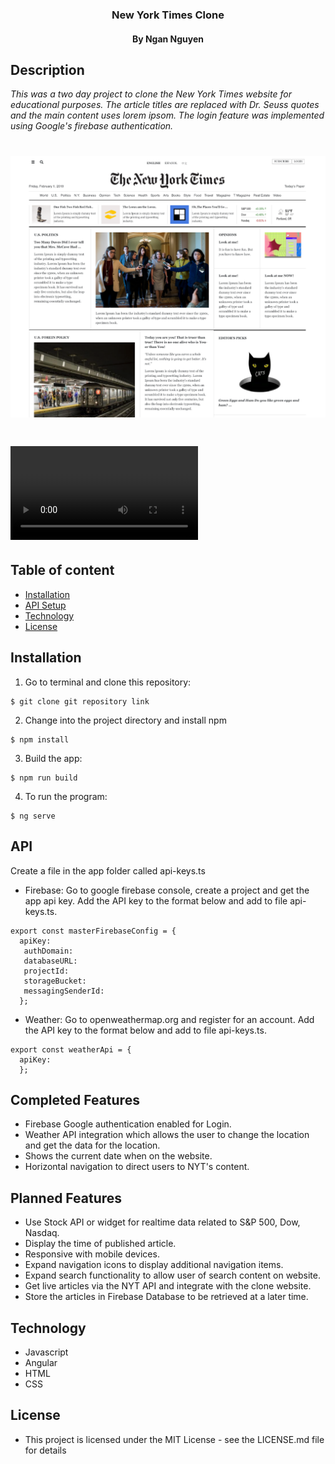 <h3 align="center"> New York Times Clone </h3>
<h4 align="center"> By Ngan Nguyen </h4>

## Description

_This was a two day project to clone the New York Times website for educational purposes.  The article titles are replaced with Dr. Seuss quotes and the main content uses lorem ipsom. The login feature was implemented using Google's firebase authentication._

# ![demo](src/assets/img/demo.png)
# ![demo](src/assets/img/NYT.mov)

## Table of content

- [Installation](#installation)
- [API Setup](#API)
- [Technology](#technology)
- [License](#license)

## Installation

1. Go to terminal and clone this repository:
```
$ git clone git repository link
```
2. Change into the project directory and install npm
```
$ npm install
```
3. Build the app:
```
$ npm run build
```
4.  To run the program:
```
$ ng serve
```

## API
Create a file in the app folder called api-keys.ts
* Firebase: Go to google firebase console, create a project and get the app api key. Add the API key to the format below and add to file api-keys.ts.
```
export const masterFirebaseConfig = {
  apiKey:
   authDomain:
   databaseURL:
   projectId:
   storageBucket:
   messagingSenderId:
  };
```
* Weather: Go to openweathermap.org and register for an account. Add the API key to the format below and add to file api-keys.ts.
```
export const weatherApi = {
  apiKey:
  };
```
## Completed Features
* Firebase Google authentication enabled for Login.
* Weather API integration which allows the user to change the location and get the data for the location.
* Shows the current date when on the website.
* Horizontal navigation to direct users to NYT's content.


## Planned Features
* Use Stock API or widget for realtime data related to S&P 500, Dow, Nasdaq.
* Display the time of published article.
* Responsive with mobile devices.
* Expand navigation icons to display additional navigation items.
* Expand search functionality to allow user of search content on website.
* Get live articles via the NYT API and integrate with the clone website.
* Store the articles in Firebase Database to be retrieved at a later time.

## Technology
* Javascript
* Angular
* HTML
* CSS

## License
* This project is licensed under the MIT License - see the LICENSE.md file for details
